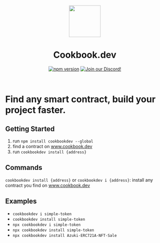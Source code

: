 <p align="center">
<br />
<a href="https://www.cookbook.dev">
  <img src="https://pbs.twimg.com/profile_images/1559352555758505985/_0NuqC2x_400x400.jpg" width="100" alt=""  />
</a>
<br />
</p>
<h1 align="center">Cookbook.dev</h1>
<p align="center">
<a href="https://www.npmjs.com/package/cookbookdev"><img src="https://img.shields.io/npm/v/cookbookdev?color=red&logo=npm" alt="npm version"/></a>
<a href="https://discord.gg/WzsfPcfHrk"><img alt="Join our Discord!" src="https://img.shields.io/discord/999863895634231316?color=7289da&label=discord&logo=discord&style=flat"/></a>

</p>
<br />

# Find any smart contract, build your project faster.

## Getting Started

1. run `npm install cookbookdev --global`
2. find a contract on www.cookbook.dev
3. run `cookbookdev install {address}`

## Commands

`cookbookdev install {address}` or `cookbookdev i {address}`: install any contract you find on www.cookbook.dev

## Examples

- `cookbookdev i simple-token`
- `cookbookdev install simple-token`
- `npx cookbookdev i simple-token`
- `npx cookbookdev install simple-token`
- `npx cookbookdev install Azuki-ERC721A-NFT-Sale`
